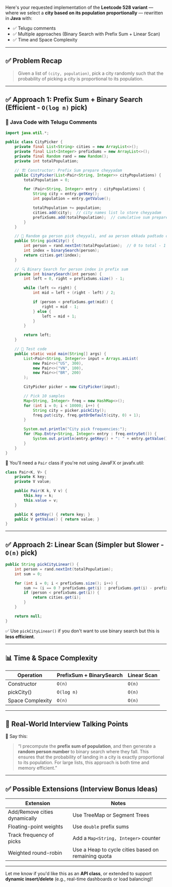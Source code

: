 Here's your requested implementation of the **Leetcode 528 variant** — where we select a **city based on its population proportionally** — rewritten in **Java** with:

* ✅ Telugu comments
* ✅ Multiple approaches (Binary Search with Prefix Sum + Linear Scan)
* ✅ Time and Space Complexity

---

## ✅ Problem Recap

> Given a list of `(city, population)`, pick a city randomly such that the probability of picking a city is proportional to its population.

---

## ✅ Approach 1: Prefix Sum + Binary Search (Efficient - `O(log n)` pick)

### 🔧 Java Code with Telugu Comments

```java
import java.util.*;

public class CityPicker {
    private final List<String> cities = new ArrayList<>();
    private final List<Integer> prefixSums = new ArrayList<>();
    private final Random rand = new Random();
    private int totalPopulation;

    // 🏗️ Constructor: Prefix Sum prepare cheyyadam
    public CityPicker(List<Pair<String, Integer>> cityPopulations) {
        totalPopulation = 0;

        for (Pair<String, Integer> entry : cityPopulations) {
            String city = entry.getKey();
            int population = entry.getValue();

            totalPopulation += population;
            cities.add(city);  // city names list lo store cheyyadam
            prefixSums.add(totalPopulation);  // cumulative sum prepare cheyyadam
        }
    }

    // 🔁 Random ga person pick cheyyali, and aa person ekkada padtado choodali
    public String pickCity() {
        int person = rand.nextInt(totalPopulation);  // 0 to total - 1
        int index = binarySearch(person);
        return cities.get(index);
    }

    // 🔍 Binary Search for person index in prefix sum
    private int binarySearch(int person) {
        int left = 0, right = prefixSums.size() - 1;

        while (left <= right) {
            int mid = left + (right - left) / 2;

            if (person < prefixSums.get(mid)) {
                right = mid - 1;
            } else {
                left = mid + 1;
            }
        }

        return left;
    }

    // 🚀 Test code
    public static void main(String[] args) {
        List<Pair<String, Integer>> input = Arrays.asList(
            new Pair<>("US", 300),
            new Pair<>("VN", 100),
            new Pair<>("BR", 200)
        );

        CityPicker picker = new CityPicker(input);

        // Pick 10 samples
        Map<String, Integer> freq = new HashMap<>();
        for (int i = 0; i < 10000; i++) {
            String city = picker.pickCity();
            freq.put(city, freq.getOrDefault(city, 0) + 1);
        }

        System.out.println("City pick frequencies:");
        for (Map.Entry<String, Integer> entry : freq.entrySet()) {
            System.out.println(entry.getKey() + ": " + entry.getValue());
        }
    }
}
```

🧱 You'll need a `Pair` class if you're not using JavaFX or javafx.util:

```java
class Pair<K, V> {
    private K key;
    private V value;

    public Pair(K k, V v) {
        this.key = k;
        this.value = v;
    }

    public K getKey() { return key; }
    public V getValue() { return value; }
}
```

---

## ✅ Approach 2: Linear Scan (Simpler but Slower - `O(n)` pick)

```java
public String pickCityLinear() {
    int person = rand.nextInt(totalPopulation);
    int sum = 0;

    for (int i = 0; i < prefixSums.size(); i++) {
        sum += (i == 0 ? prefixSums.get(i) : prefixSums.get(i) - prefixSums.get(i - 1));
        if (person < prefixSums.get(i)) {
            return cities.get(i);
        }
    }

    return null;
}
```

✅ Use `pickCityLinear()` if you don't want to use binary search but this is **less efficient**.

---

## 📊 Time & Space Complexity

| Operation        | PrefixSum + BinarySearch | Linear Scan |
| ---------------- | ------------------------ | ----------- |
| Constructor      | `O(n)`                   | `O(n)`      |
| pickCity()       | `O(log n)`               | `O(n)`      |
| Space Complexity | `O(n)`                   | `O(n)`      |

---

## 🧠 Real-World Interview Talking Points

🎤 Say this:

> “I precompute the **prefix sum of population**, and then generate a **random person number** to binary search where they fall. This ensures that the probability of landing in a city is exactly proportional to its population. For large lists, this approach is both time and memory efficient.”

---

## ✅ Possible Extensions (Interview Bonus Ideas)

| Extension                     | Notes                                               |
| ----------------------------- | --------------------------------------------------- |
| Add/Remove cities dynamically | Use TreeMap or Segment Trees                        |
| Floating-point weights        | Use `double` prefix sums                            |
| Track frequency of picks      | Add a `Map<String, Integer>` counter                |
| Weighted round-robin          | Use a Heap to cycle cities based on remaining quota |

---

Let me know if you'd like this as an **API class**, or extended to support **dynamic insert/delete** (e.g., real-time dashboards or load balancing)!
